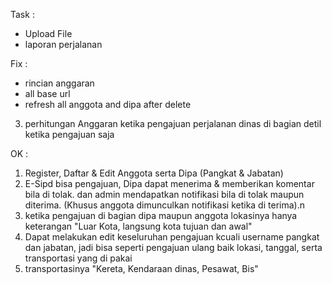 Task :
- Upload File
- laporan perjalanan

Fix :
- rincian anggaran
- all base url
- refresh all anggota and dipa after delete

3. perhitungan Anggaran ketika pengajuan perjalanan dinas di bagian detil ketika pengajuan saja

OK :
1. Register, Daftar & Edit Anggota serta Dipa (Pangkat & Jabatan)
2. E-Sipd bisa pengajuan, Dipa dapat menerima & memberikan komentar bila di tolak. dan admin mendapatkan notifikasi bila di tolak maupun diterima. (Khusus anggota dimunculkan notifikasi ketika di terima).n
4. ketika pengajuan di bagian dipa maupun anggota lokasinya hanya keterangan "Luar Kota, langsung kota tujuan dan awal"
5. Dapat melakukan edit keseluruhan pengajuan kcuali username pangkat dan jabatan, jadi bisa seperti pengajuan ulang baik lokasi, tanggal, serta transportasi yang di pakai
6. transportasinya "Kereta, Kendaraan dinas, Pesawat, Bis"